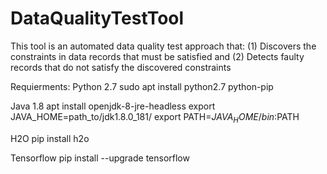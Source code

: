 # DataQualityTestTool
This tool is an automated data quality test approach that: (1) Discovers the constraints in data records that must be satisfied and (2) Detects faulty records that do not satisfy the discovered constraints

Requierments:
Python 2.7
sudo apt install python2.7 python-pip

Java 1.8
apt install openjdk-8-jre-headless
export JAVA_HOME=path_to/jdk1.8.0_181/
export PATH=$JAVA_HOME/bin:$PATH

H2O
pip install h2o

Tensorflow
pip install --upgrade tensorflow
